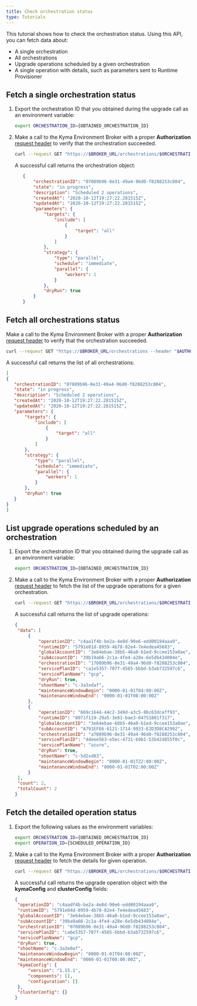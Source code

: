 ```yaml
---
title: Check orchestration status
type: Tutorials
---
```


This tutorial shows how to check the orchestration status. Using this API, you can fetch data about:
- A single orchestration
- All orchestrations
- Upgrade operations scheduled by a given orchestration
- A single operation with details, such as parameters sent to Runtime Provisioner

## Fetch a single orchestration status

1. Export the orchestration ID that you obtained during the upgrade call as an environment variable:

   ```bash
   export ORCHESTRATION_ID={OBTAINED_ORCHESTRATION_ID}
   ```

2. Make a call to the Kyma Environment Broker with a proper **Authorization** [request header](#details-authorization) to verify that the orchestration succeeded.

   ```bash
   curl --request GET "https://$BROKER_URL/orchestrations/$ORCHESTRATION_ID --header "$AUTHORIZATION_HEADER""
   ```

   A successful call returns the orchestration object:
   ```json
      {
          "orchestrationID": "07089b96-8e31-49a4-96d0-f8288253c804",
          "state": "in progress",
          "description": "Scheduled 2 operations",
          "createdAt": "2020-10-12T19:27:22.281515Z",
          "updatedAt": "2020-10-12T19:27:22.281515Z",
          "parameters": {
              "targets": {
                  "include": [
                      {
                          "target": "all"
                      }
                  ]
              },
              "strategy": {
                  "type": "parallel",
                  "schedule": "immediate",
                  "parallel": {
                      "workers": 1
                  }
              },
              "dryRun": true
          }
      }
   ```

## Fetch all orchestrations status

Make a call to the Kyma Environment Broker with a proper **Authorization** [request header](#details-authorization) to verify that the orchestration succeeded.

   ```bash
   curl --request GET "https://$BROKER_URL/orchestrations --header "$AUTHORIZATION_HEADER""
   ```

A successful call returns the list of all orchestrations:

   ```json
[
  {
      "orchestrationID": "07089b96-8e31-49a4-96d0-f8288253c804",
      "state": "in progress",
      "description": "Scheduled 2 operations",
      "createdAt": "2020-10-12T19:27:22.281515Z",
      "updatedAt": "2020-10-12T19:27:22.281515Z",
      "parameters": {
          "targets": {
              "include": [
                  {
                      "target": "all"
                  }
              ]
          },
          "strategy": {
              "type": "parallel",
              "schedule": "immediate",
              "parallel": {
                  "workers": 1
              }
          },
          "dryRun": true
      }
  }
]
   ```

## List upgrade operations scheduled by an orchestration

1. Export the orchestration ID that you obtained during the upgrade call as an environment variable:

   ```bash
   export ORCHESTRATION_ID={OBTAINED_ORCHESTRATION_ID}
   ```

2. Make a call to the Kyma Environment Broker with a proper **Authorization** [request header](#details-authorization) to fetch the list of the upgrade operations for a given orchestration.

   ```bash
   curl --request GET "https://$BROKER_URL/orchestrations/$ORCHESTRATION_ID/operations --header "$AUTHORIZATION_HEADER""
   ```

   A successful call returns the list of upgrade operations:
   
      ```json
   {
       "data": [
           {
               "operationID": "c4aa1f4b-be2a-4e8d-90e6-edd00194aaa9",
               "runtimeID": "5791e81d-8959-4b78-82e4-7e4edea45683",
               "globalAccountID": "3e64ebae-38b5-46a0-b1ed-9ccee153a0ae",
               "subAccountID": "39b19a66-2c1a-4fe4-a28e-6e5db434084e",
               "orchestrationID": "17089b96-8e31-49a4-96d0-f8288253c804",
               "servicePlanID": "ca1e5357-707f-4565-bbbd-b3ab732597c6",
               "servicePlanName": "gcp",
               "dryRun": true,
               "shootName": "c-3a3xdaf",
               "maintenanceWindowBegin": "0000-01-01T04:00:00Z",
               "maintenanceWindowEnd": "0000-01-01T08:00:00Z"
           },
           {
               "operationID": "669c1644-44c2-349d-a3c5-8bc63dceff93",
               "runtimeID": "8071f119-29a5-3e81-bae3-04751881f317",
               "globalAccountID": "3e64ebae-68b5-46a0-b1ed-9ccee153a0ae",
               "subAccountID": "A791EFE6-6121-1714-9933-E2D3D8CA2992",
               "orchestrationID": "a7089b96-8e31-49a4-96d0-f8288253c804",
               "servicePlanID": "4deee563-e5ec-4731-b9b1-53b42d855f0c",
               "servicePlanName": "azure",
               "dryRun": true,
               "shootName": "c-5d2xd83",
               "maintenanceWindowBegin": "0000-01-01T22:00:00Z",
               "maintenanceWindowEnd": "0000-01-01T02:00:00Z"
           }
       ],
       "count": 2,
       "totalCount": 2
   }
      ```

## Fetch the detailed operation status

1. Export the following values as the environment variables:

   ```bash
   export ORCHESTRATION_ID={OBTAINED_ORCHESTRATION_ID}
   export OPERATION_ID={SCHEDULED_OPERATION_ID}
   ```

2. Make a call to the Kyma Environment Broker with a proper **Authorization** [request header](#details-authorization) to fetch the details for given operation.

   ```bash
   curl --request GET "https://$BROKER_URL/orchestrations/$ORCHESTRATION_ID/operations/$OPERATION_ID --header "$AUTHORIZATION_HEADER""
   ```

   A successful call returns the upgrade operation object with the **kymaConfig** and **clusterConfig** fields:
   
      ```json
   {
       "operationID": "c4aadf4b-be2a-4e8d-90e6-edd00194aaa9",
       "runtimeID": "5791e84d-8959-4b78-82e4-7e4edea45683",
       "globalAccountID": "3e64ebae-38b5-46a0-b1ed-9ccee153a0ae",
       "subAccountID": "39ba9a66-2c1a-4fe4-a28e-6e5db434084e",
       "orchestrationID": "07089b96-8e31-49a4-96d0-f8288253c804",
       "servicePlanID": "ca6e5357-707f-4565-bbbd-b3ab732597c6",
       "servicePlanName": "gcp",
       "dryRun": true,
       "shootName": "c-3a3e0af",
       "maintenanceWindowBegin": "0000-01-01T04:00:00Z",
       "maintenanceWindowEnd": "0000-01-01T08:00:00Z",
       "kymaConfig": {
           "version": "1.15.1",
           "components": [],
           "configuration": []
       },
       "clusterConfig": {}
   }
      ```
